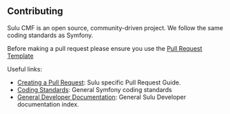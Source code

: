Contributing
------------

Sulu CMF is an open source, community-driven project. We follow the same coding
standards as Symfony.

Before making a pull request please ensure you use the [Pull Request
Template](https://github.com/sulu-cmf/docs/blob/master/developer-documentation/000-foundation/create-a-pull-request.md#structure)

Useful links:

* [Creating a Pull Request](https://github.com/sulu-cmf/docs/blob/master/developer-documentation/000-foundation/create-a-pull-request.md): Sulu specific Pull Request Guide.
* [Coding Standards](http://symfony.com/doc/current/contributing/code/index.html): General Symfony coding standards
* [General Developer Documentation](https://github.com/sulu-cmf/docs/blob/master/developer-documentation): General Sulu Developer documentation index.
